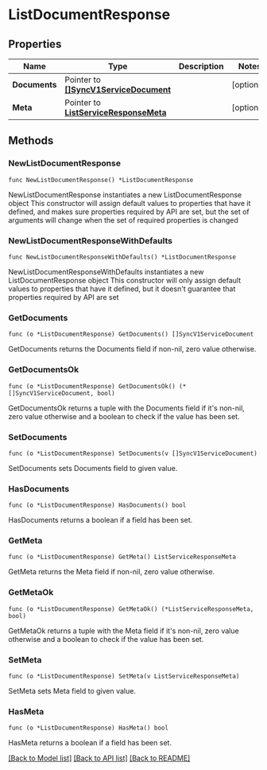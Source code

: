 # ListDocumentResponse

## Properties

Name | Type | Description | Notes
------------ | ------------- | ------------- | -------------
**Documents** | Pointer to [**[]SyncV1ServiceDocument**](SyncV1ServiceDocument.md) |  | [optional] 
**Meta** | Pointer to [**ListServiceResponseMeta**](ListServiceResponse_meta.md) |  | [optional] 

## Methods

### NewListDocumentResponse

`func NewListDocumentResponse() *ListDocumentResponse`

NewListDocumentResponse instantiates a new ListDocumentResponse object
This constructor will assign default values to properties that have it defined,
and makes sure properties required by API are set, but the set of arguments
will change when the set of required properties is changed

### NewListDocumentResponseWithDefaults

`func NewListDocumentResponseWithDefaults() *ListDocumentResponse`

NewListDocumentResponseWithDefaults instantiates a new ListDocumentResponse object
This constructor will only assign default values to properties that have it defined,
but it doesn't guarantee that properties required by API are set

### GetDocuments

`func (o *ListDocumentResponse) GetDocuments() []SyncV1ServiceDocument`

GetDocuments returns the Documents field if non-nil, zero value otherwise.

### GetDocumentsOk

`func (o *ListDocumentResponse) GetDocumentsOk() (*[]SyncV1ServiceDocument, bool)`

GetDocumentsOk returns a tuple with the Documents field if it's non-nil, zero value otherwise
and a boolean to check if the value has been set.

### SetDocuments

`func (o *ListDocumentResponse) SetDocuments(v []SyncV1ServiceDocument)`

SetDocuments sets Documents field to given value.

### HasDocuments

`func (o *ListDocumentResponse) HasDocuments() bool`

HasDocuments returns a boolean if a field has been set.

### GetMeta

`func (o *ListDocumentResponse) GetMeta() ListServiceResponseMeta`

GetMeta returns the Meta field if non-nil, zero value otherwise.

### GetMetaOk

`func (o *ListDocumentResponse) GetMetaOk() (*ListServiceResponseMeta, bool)`

GetMetaOk returns a tuple with the Meta field if it's non-nil, zero value otherwise
and a boolean to check if the value has been set.

### SetMeta

`func (o *ListDocumentResponse) SetMeta(v ListServiceResponseMeta)`

SetMeta sets Meta field to given value.

### HasMeta

`func (o *ListDocumentResponse) HasMeta() bool`

HasMeta returns a boolean if a field has been set.


[[Back to Model list]](../README.md#documentation-for-models) [[Back to API list]](../README.md#documentation-for-api-endpoints) [[Back to README]](../README.md)


